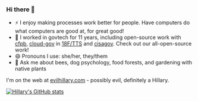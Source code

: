 ### Hi there 👋

<!--
**hillaryj/hillaryj** is a ✨ _special_ ✨ repository because its `README.md` (this file) appears on your GitHub profile.

Here are some ideas to get you started:

- 🌱 I’m currently learning ...
- 👯 I’m looking to collaborate on ...
- 🤔 I’m looking for help with ...
- 💬 Ask me about ...
- 📫 How to reach me: ...
- ⚡ Fun fact: ...
[![Top Languages](https://github-readme-stats.vercel.app/api/top-langs/?username=hillaryj)](https://github.com/anuraghazra/github-readme-stats)
-->

- ⚡ I enjoy making processes work better for people. Have computers do what computers are good at, for great good!
- 📡 I worked in govtech for 11 years, including open-source work with [cfpb](github.com/cfpb/), [cloud-gov](https://github.com/cloud-gov/) in [18F/TTS](https://github.com/18F) and [cisagov](https://github.com/cisagov). Check out our all-open-source work!
- 😄 Pronouns I use: she/her, they/them
- 🐝 Ask me about bees, dog psychology, food forests, and gardening with native plants

I'm on the web at [evilhillary.com](https://www.evilhillary.com) - possibly evil, definitely a Hillary.

[![Hillary's GitHub stats](https://github-readme-stats.vercel.app/api?username=hillaryj&count_private=true&show_icons=true)](https://github.com/anuraghazra/github-readme-stats)
